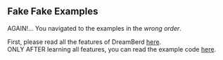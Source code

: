## Fake Fake Examples
AGAIN!... You navigated to the examples in the _wrong order_.

First, please read all the features of DreamBerd [here](https://github.com/TodePond/DreamBerd/blob/main/README.md).<br>
ONLY AFTER learning all features, you can read the example code [here](https://github.com/TodePond/DreamBerd/blob/main/res/Examples.md).
